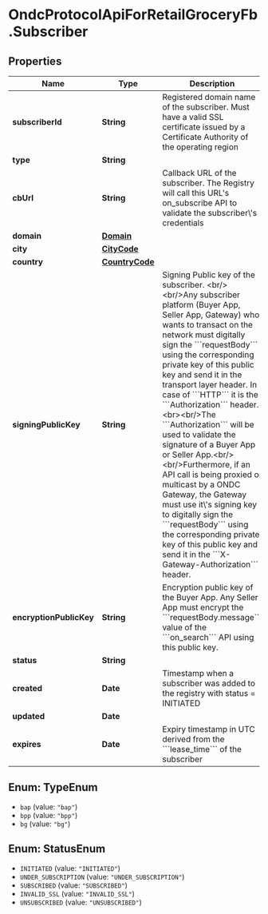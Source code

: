 # OndcProtocolApiForRetailGroceryFb.Subscriber

## Properties
Name | Type | Description | Notes
------------ | ------------- | ------------- | -------------
**subscriberId** | **String** | Registered domain name of the subscriber. Must have a valid SSL certificate issued by a Certificate Authority of the operating region | [optional] 
**type** | **String** |  | [optional] 
**cbUrl** | **String** | Callback URL of the subscriber. The Registry will call this URL&#x27;s on_subscribe API to validate the subscriber\\&#x27;s credentials | [optional] 
**domain** | [**Domain**](Domain.md) |  | [optional] 
**city** | [**CityCode**](CityCode.md) |  | [optional] 
**country** | [**CountryCode**](CountryCode.md) |  | [optional] 
**signingPublicKey** | **String** | Signing Public key of the subscriber. &lt;br/&gt;&lt;br/&gt;Any subscriber platform (Buyer App, Seller App, Gateway) who wants to transact on the network must digitally sign the &#x60;&#x60;&#x60;requestBody&#x60;&#x60;&#x60; using the corresponding private key of this public key and send it in the transport layer header. In case of &#x60;&#x60;&#x60;HTTP&#x60;&#x60;&#x60; it is the &#x60;&#x60;&#x60;Authorization&#x60;&#x60;&#x60; header. &lt;br&gt;&lt;br/&gt;The &#x60;&#x60;&#x60;Authorization&#x60;&#x60;&#x60; will be used to validate the signature of a Buyer App or Seller App.&lt;br/&gt;&lt;br/&gt;Furthermore, if an API call is being proxied or multicast by a ONDC Gateway, the Gateway must use it\\&#x27;s signing key to digitally sign the &#x60;&#x60;&#x60;requestBody&#x60;&#x60;&#x60; using the corresponding private key of this public key and send it in the &#x60;&#x60;&#x60;X-Gateway-Authorization&#x60;&#x60;&#x60; header. | [optional] 
**encryptionPublicKey** | **String** | Encryption public key of the Buyer App. Any Seller App must encrypt the &#x60;&#x60;&#x60;requestBody.message&#x60;&#x60;&#x60; value of the &#x60;&#x60;&#x60;on_search&#x60;&#x60;&#x60; API using this public key. | [optional] 
**status** | **String** |  | [optional] 
**created** | **Date** | Timestamp when a subscriber was added to the registry with status &#x3D; INITIATED | [optional] 
**updated** | **Date** |  | [optional] 
**expires** | **Date** | Expiry timestamp in UTC derived from the &#x60;&#x60;&#x60;lease_time&#x60;&#x60;&#x60; of the subscriber | [optional] 

<a name="TypeEnum"></a>
## Enum: TypeEnum

* `bap` (value: `"bap"`)
* `bpp` (value: `"bpp"`)
* `bg` (value: `"bg"`)


<a name="StatusEnum"></a>
## Enum: StatusEnum

* `INITIATED` (value: `"INITIATED"`)
* `UNDER_SUBSCRIPTION` (value: `"UNDER_SUBSCRIPTION"`)
* `SUBSCRIBED` (value: `"SUBSCRIBED"`)
* `INVALID_SSL` (value: `"INVALID_SSL"`)
* `UNSUBSCRIBED` (value: `"UNSUBSCRIBED"`)

